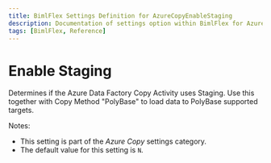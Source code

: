 ```yaml
---
title: BimlFlex Settings Definition for AzureCopyEnableStaging
description: Documentation of settings option within BimlFlex for AzureCopyEnableStaging
tags: [BimlFlex, Reference]
---
```


# Enable Staging

Determines if the Azure Data Factory Copy Activity uses Staging. Use this together with Copy Method "PolyBase" to load data to PolyBase supported targets.

Notes:

* This setting is part of the *Azure Copy* settings category.
* The default value for this setting is `N`.
